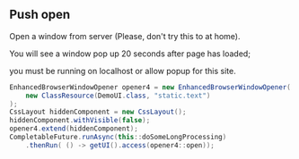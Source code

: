 ## Push open

Open a window from server (Please, don't try this to at home).

You will see a window pop up 20 seconds after page has loaded;
 
you must be running on localhost or allow popup for this site.

```java
EnhancedBrowserWindowOpener opener4 = new EnhancedBrowserWindowOpener(
    new ClassResource(DemoUI.class, "static.text")
);
CssLayout hiddenComponent = new CssLayout();
hiddenComponent.withVisible(false);
opener4.extend(hiddenComponent);
CompletableFuture.runAsync(this::doSomeLongProcessing)
    .thenRun( () -> getUI().access(opener4::open));
```        